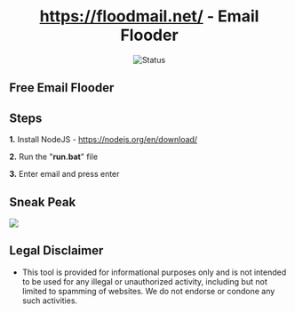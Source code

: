 <div align="center">

# https://floodmail.net/ - Email Flooder
![Status](https://img.shields.io/badge/status-working-lime)

</div>

## Free Email Flooder

## Steps
  **1.** Install NodeJS - https://nodejs.org/en/download/
 
  **2.** Run the "**run.bat**" file

  **3.** Enter email and press enter

## Sneak Peak
<img src="https://github.com/Petey1337/floodmail/blob/main/floodmail.png?raw=true">

## Legal Disclaimer
* This tool is provided for informational purposes only and is not intended to be used for any illegal or unauthorized activity, including but not limited to spamming of websites. We do not endorse or condone any such activities.
